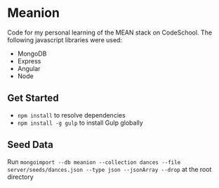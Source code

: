 # Meanion

Code for my personal learning of the MEAN stack on CodeSchool.
The following javascript libraries were used:

* MongoDB
* Express
* Angular
* Node

## Get Started

* `npm install` to resolve dependencies
* `npm install -g gulp` to install Gulp globally

## Seed Data

Run `mongoimport --db meanion --collection dances --file server/seeds/dances.json --type json --jsonArray --drop` at the root directory